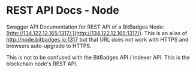 # REST API Docs - Node

Swagger API Documentation for REST API of a BitBadges Node: [http://134.122.12.165:1317/.](http://134.122.12.165:1317/). This is an alias of http://node.bitbadges.io:1317 but that URL does not work with HTTPS and browsers auto-upgrade to HTTPS.

This is not to be confused with the BitBadges API / Indexer API. This is the blockchain node's REST API.&#x20;

